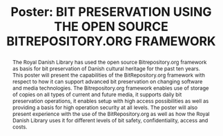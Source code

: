 ---
abstract: The Royal Danish Library has used the open source Bitrepository.org framework
  as basis for bit preservation of Danish cultural heritage for the past ten years.  This
  poster will present the capabilities of the BitRepository.org framework with respect
  to how it can support advanced bit preservation on changing software and media technologies.
  The Bitrepository.org framework enables use of storage of copies on all types of
  current and future media, it supports daily bit preservation operations, it enables
  setup with high access possibilities as well as providing a basis for high operation
  security at all levels. The poster will also present experience with the use of
  the BitRepository.org as well as how the Royal Danish Library uses it for different
  levels of bit safety, confidentiality, access and costs.
creators:
- Zierau, Eld
date: null
document_url: https://az659834.vo.msecnd.net/eventsairwesteuprod/production-inconference-public/51e0a43462f24b85af50a327547d0f0e
grand_parent: iPRES
institutions:
- Royal Danish Library
keywords:
- bit-preservation
- open-source
- information-security
- independence
- future-proof
landing_page_url: null
language: eng
layout: publication
license: CC-BY 4.0 International
notes_url: null
parent: iPRES 2022
presentation_url: null
size: null
source_name: iPRES
title: 'Poster: BIT PRESERVATION USING THE OPEN SOURCE BITREPOSITORY.ORG FRAMEWORK'
type: poster
year: 2022
---